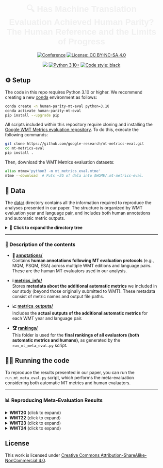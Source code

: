 <div align="center">

<h1 style="font-family: 'Arial', sans-serif; font-size: 28px; font-weight: bold; color: #f0f0f0;">
    🔍 Has Machine Translation Evaluation Achieved Human Parity?<br>
    The Human Reference and the Limits of Progress
</h1>

[![Conference](https://img.shields.io/badge/ACL-2025-4b44ce
)](https://2025.aclweb.org/)
[![License: CC BY-NC-SA 4.0](https://img.shields.io/badge/License-CC%20BY--NC--SA%204.0-lightgrey.svg)](https://creativecommons.org/licenses/by-nc-sa/4.0/)

[![](https://shields.io/badge/-MT%20Metrics%20Eval-green?style=flat&logo=github&labelColor=gray)](https://github.com/google-research/mt-metrics-eval)
[![Python 3.10+](https://img.shields.io/badge/python-3.10+-blue.svg)](https://www.python.org/downloads/release/python-310/)
[![Code style: black](https://img.shields.io/badge/code%20style-black-000000)](https://github.com/psf/black)

</div>

## ⚙️ Setup

The code in this repo requires Python 3.10 or higher. We recommend creating a new [conda](https://conda.io/projects/conda/en/latest/user-guide/getting-started.html) environment as follows:

```bash
conda create -n human-parity-mt-eval python=3.10
conda activate human-parity-mt-eval
pip install --upgrade pip
```

All scripts included within this repository require cloning and installing the [Google WMT Metrics evaluation repository](https://github.com/google-research/mt-metrics-eval). To do this, execute the following commands:

```bash
git clone https://github.com/google-research/mt-metrics-eval.git
cd mt-metrics-eval
pip install .
```

Then, download the WMT Metrics evaluation datasets:

```bash
alias mtme='python3 -m mt_metrics_eval.mtme'
mtme --download  # Puts ~2G of data into $HOME/.mt-metrics-eval.
```

## 📁 Data

The [data/](data/) directory contains all the information required to reproduce the analyses presented in our paper. The structure is organized by WMT evaluation year and language pair, and includes both human annotations and automatic metric outputs.

<details> <summary>📂 <strong>Click to expand the directory tree</strong></summary> <br>

```text
data
├── annotations
│   ├── wmt20
│   │   ├── en-de
│   │   │   ├── mqm-col1.pickle
│   │   │   ├── mqm-col2.pickle
│   │   │   ├── mqm-col3.pickle
│   │   │   ├── psqm-col1.pickle
│   │   │   ├── psqm-col2.pickle
│   │   │   └── psqm-col3.pickle
│   │   └── zh-en
│   │       ├── mqm-col1.pickle
│   │       ├── mqm-col2.pickle
│   │       ├── mqm-col3.pickle
│   │       ├── psqm-col1.pickle
│   │       ├── psqm-col2.pickle
│   │       └── psqm-col3.pickle
│   ├── wmt22
│   │   ├── en-de
│   │   │   ├── en-de.ESA-1.seg.score
│   │   │   ├── en-de.ESA-2.seg.score
│   │   │   ├── en-de.MQM-1.seg.score
│   │   │   ├── mqm-col1.pickle
│   │   │   ├── mqm-col2.pickle
│   │   │   └── mqm-col3.pickle
│   │   └── en-zh
│   │       ├── mqm-col1.pickle
│   │       ├── mqm-col2.pickle
│   │       └── mqm-col3.pickle
│   └── wmt23
│       ├── en-de
│       │   ├── mqm-col1_more_data.pickle
│       │   ├── mqm-col1.pickle
│       │   ├── mqm-col2_more_data.pickle
│       │   ├── mqm-col2.pickle
│       │   ├── mqm-col3_more_data.pickle
│       │   └── mqm-col3.pickle
│       └── zh-en
│           ├── mqm-col1.pickle
│           ├── mqm-col2.pickle
│           └── mqm-col3.pickle
├── metrics_info
│   ├── wmt20
│   │   └── out_paths.tsv
│   ├── wmt22
│   │   └── out_paths.tsv
│   └── wmt23
│       └── out_paths.tsv
├── metrics_outputs
│   ├── wmt20
│   │   ├── en-de
│   │   │   └── BLEURT-20
│   │   └── zh-en
│   │       └── BLEURT-20
│   ├── wmt22
│   │   ├── en-de
│   │   │   ├── CometKiwi-XL
│   │   │   ├── CometKiwi-XXL
│   │   │   ├── MetricX-23-QE-XXL
│   │   │   └── MetricX-23-XXL
│   │   └── en-zh
│   │       ├── CometKiwi-XL
│   │       ├── CometKiwi-XXL
│   │       ├── MetricX-23-QE-XXL
│   │       └── MetricX-23-XXL
│   └── wmt23
│       ├── en-de
│       │   ├── MetricX-23-QE-XXL
│       │   └── MetricX-23-XXL
│       └── zh-en
│           ├── MetricX-23-QE-XXL
│           └── MetricX-23-XXL
└── rankings
    ├── wmt20
    │   ├── en-de
    │   └── zh-en
    ├── wmt22
    │   ├── en-de
    │   └── en-zh
    ├── wmt23
    │   ├── en-de
    │   └── zh-en
    └── wmt24
        └── en-es
```

</details>

---

### 🧾 Description of the contents

- **📄 [annotations/](data/annotations)**  
  Contains **human annotations following MT evaluation protocols** (e.g., MQM, PSQM, ESA) across multiple WMT editions and language pairs. These are the human MT evaluators used in our analysis.

- **ℹ️ [metrics_info/](data/metrics_info)**  
  Stores **metadata about the additional automatic metrics** we included in our study (beyond those originally submitted to WMT). These metadata consist of metric names and output file paths.

- **📈 [metrics_outputs/](data/metrics_outputs)**  
  Includes the **actual outputs of the additional automatic metrics** for each WMT year and language pair.

- **🏆 [rankings/](data/rankings)**  
  This folder is used for the **final rankings of all evaluators (both automatic metrics and humans)**, as generated by the `run_mt_meta_eval.py` script.

## 🏃‍♂️ Running the code

To reproduce the results presented in our paper, you can run the `run_mt_meta_eval.py` script, which performs the meta-evaluation considering both automatic MT metrics and human evaluators.

---

### 📊 Reproducing Meta-Evaluation Results

<details>
<summary><strong>WMT20</strong> (click to expand)</summary>


<br>

#### 🌍 Language Pair: `en-de`

```bash
python scripts/run_mt_meta_eval.py \
    --wmt-year wmt20 \
    --lp en-de \
    --new-human-annotations-dir data/annotations/wmt20 \
    --gold-name --mqm-col1 \
    --new-metrics-path data/metrics_info/wmt20/out_paths.tsv > data/rankings/wmt20/en-de/ranking.txt
```

#### 🌍 Language Pair: `zh-en`

```bash
python scripts/run_mt_meta_eval.py \
    --wmt-year wmt20 \
    --lp zh-en \
    --new-human-annotations-dir data/annotations/wmt20 \
    --gold-name --mqm-col1 \
    --new-metrics-path data/metrics_info/wmt20/out_paths.tsv > data/rankings/wmt20/zh-en/ranking.txt
```

</details>

<details>
<summary><strong>WMT22</strong> (click to expand)</summary>


<br>

#### 🌍 Language Pair: `en-de`

```bash
python scripts/run_mt_meta_eval.py \
    --wmt-year wmt22 \
    --lp en-de \
    --new-human-annotations-dir data/annotations/wmt22 \
    --gold-name --mqm-col1 \
    --new-metrics-path data/metrics_info/wmt22/out_paths.tsv > data/rankings/wmt22/en-de/ranking.txt
```

#### 🌍 Language Pair: `en-zh`

```bash
python scripts/run_mt_meta_eval.py \
    --wmt-year wmt22 \
    --lp en-zh \
    --new-human-annotations-dir data/annotations/wmt22 \
    --gold-name --mqm-col1 \
    --new-metrics-path data/metrics_info/wmt22/out_paths.tsv > data/rankings/wmt22/en-zh/ranking.txt
```

</details>

<details>
<summary><strong>WMT23</strong> (click to expand)</summary>


<br>

#### 🌍 Language Pair: `en-de`

```bash
python scripts/run_mt_meta_eval.py \
    --wmt-year wmt23 \
    --lp en-de \
    --new-human-annotations-dir data/annotations/wmt23 \
    --gold-name --mqm-col1 \
    --new-metrics-path data/metrics_info/wmt23/out_paths.tsv > data/rankings/wmt23/en-de/ranking.txt
```

#### 🌍 Language Pair: `zh-en`

```bash
python scripts/run_mt_meta_eval.py \
    --wmt-year wmt23 \
    --lp zh-en \
    --new-human-annotations-dir data/annotations/wmt23 \
    --gold-name --mqm-col1 \
    --new-metrics-path data/metrics_info/wmt23/out_paths.tsv > data/rankings/wmt23/zh-en/ranking.txt
```

</details>

<details>
<summary><strong>WMT24</strong> (click to expand)</summary>


<br>

#### 🌍 Language Pair: `en-es`

```bash
python scripts/run_mt_meta_eval.py \
    --wmt-year wmt24 \
    --lp en-es \
    --gold-name --mqm > data/rankings/wmt24/en-es/ranking.txt
```

</details>

## License
This work is licensed under [Creative Commons Attribution-ShareAlike-NonCommercial 4.0](https://creativecommons.org/licenses/by-nc-sa/4.0/).
